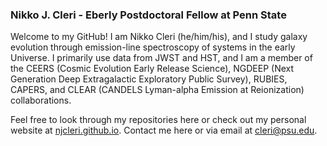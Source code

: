 ### Nikko J. Cleri - Eberly Postdoctoral Fellow at Penn State

Welcome to my GitHub! I am Nikko Cleri (he/him/his), and I study galaxy evolution through emission-line spectroscopy of systems in the early Universe. I primarily use data from JWST and HST, and I am a member of the CEERS (Cosmic Evolution Early Release Science), NGDEEP (Next Generation Deep Extragalactic Exploratory Public Survey), RUBIES, CAPERS, and CLEAR (CANDELS Lyman-alpha Emission at Reionization) collaborations. 

Feel free to look through my repositories here or check out my personal website at [njcleri.github.io](https://njcleri.github.io/). Contact me here or via email at cleri@psu.edu.

<!--
**njcleri/njcleri** is a ✨ _special_ ✨ repository because its `README.md` (this file) appears on your GitHub profile.

Here are some ideas to get you started:

- 🌱 I’m currently learning ...
- 👯 I’m looking to collaborate on ...
- 🤔 I’m looking for help with ...
- 💬 Ask me about ...
- ⚡ Fun fact: ...
-->
